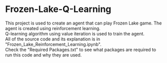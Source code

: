 # Frozen-Lake-Q-Learning
This project is used to create an agent that can play Frozen Lake game. The agent is created using reinforcement learning. <br />
Q-learning algorithm using value iteration is used to train the agent. <br />
All of the source code and its explanation is in "Frozen_Lake_Reinforcement_Learning.ipynb". <br />
Check the "Required Packages.txt" to see what packages are required to run this code and why they are used.
